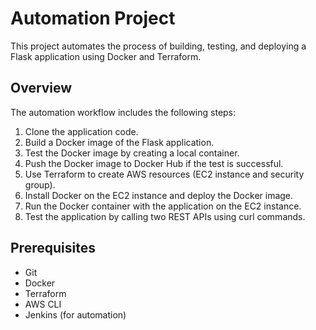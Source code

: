# Automation Project

This project automates the process of building, testing, and deploying a Flask application using Docker and Terraform.

## Overview

The automation workflow includes the following steps:

1. Clone the application code.
2. Build a Docker image of the Flask application.
3. Test the Docker image by creating a local container.
4. Push the Docker image to Docker Hub if the test is successful.
5. Use Terraform to create AWS resources (EC2 instance and security group).
6. Install Docker on the EC2 instance and deploy the Docker image.
7. Run the Docker container with the application on the EC2 instance.
8. Test the application by calling two REST APIs using curl commands.

## Prerequisites

- Git
- Docker
- Terraform
- AWS CLI
- Jenkins (for automation)
